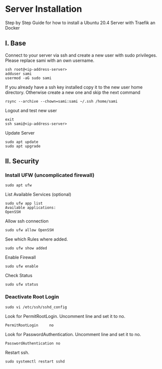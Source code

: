 # Server Installation
Step by Step Guide for how to install a Ubuntu 20.4 Server with Traefik an Docker

## I. Base
Connect to your server via ssh and create a new user with sudo privileges. Please replace sami with an own username.
```
ssh root@<ip-address-server>
adduser sami
usermod -aG sudo sami
```
If you already have a ssh key installed copy it to the new user home directory. Otherwise create a new one and skip the next command
```
rsync --archive --chown=sami:sami ~/.ssh /home/sami
```
Logout and test new user
```
exit
ssh sami@<ip-address-server>
```
Update Server
```
sudo apt update
sudo apt upgrade
```

## II. Security
### Install UFW (uncomplicated firewall)
```
sudo apt ufw
```
List Available Services (optional)
```
sudo ufw app list
Available applications:
OpenSSH
```
Allow ssh connection
```
sudo ufw allow OpenSSH
```
See which Rules where added.
```
sudo ufw show added
```
Enable Firewall
```
sudo ufw enable
```
Check Status
```
sudo ufw status
```
### Deactivate Root Login
```
sudo vi /etc/ssh/sshd_config
```
Look for PermitRootLogin. Uncomment line and set it to no.
```
PermitRootLogin     no
```
Look for PasswordAuthentication. Uncomment line and set it to no.
```
PasswordAuthentication no
```
Restart ssh.
```
sudo systemctl restart sshd
```




